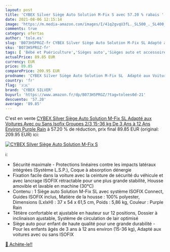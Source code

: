 ```yaml
---
layout: post
title: 'CYBEX Silver Siège Auto Solution M-Fix S avec 57.20 % rabais '
date: 2021-08-06 12:15:14
image: 'https://m.media-amazon.com/images/I/41q2gvqU3fL._SL500_._SL400_.jpg'
comments: true
category: ofertas
author: 'tole.es'
slug: 'B073H5PRGZ-fr CYBEX Silver Siège Auto Solution M-Fix SL Adapté aux...'
sku: 'B073H5PRGZ-fr'
tags: [ 'Bébé et Puériculture','Sièges auto','Sièges auto et accessoires','cybex silver', ]
actualPrice: 89.85 EUR
currency: EUR
price: 89.85
comparePrice: 209.95 EUR
prodname: 'CYBEX Silver Siège Auto Solution M-Fix SL  Adapté aux Voitures Avec ou Sans Isofix  Groupes 2/3  15-36 kg   De 3 Ans à 12 Ans Environ  Purple Rain'
country: 'fr'
flag: '🇫🇷'
brand: 'CYBEX SILVER'
buyurl: 'https://www.amazon.fr/dp/B073H5PRGZ/?tag=tolees0d-21'
descuento: '57.20'
average: '89.85'
---
```


C'est en vente [CYBEX Silver Siège Auto Solution M-Fix SL  Adapté aux Voitures Avec ou Sans Isofix  Groupes 2/3  15-36 kg   De 3 Ans à 12 Ans Environ  Purple Rain](https://www.amazon.fr/dp/B073H5PRGZ/?tag=tolees0d-21)  à  57.20 % de réduction, prix final  89.85 EUR (original: 209.95 EUR) ici:

[![CYBEX Silver Siège Auto Solution M-Fix S](https://m.media-amazon.com/images/I/41q2gvqU3fL._SL500_._SL400_.jpg)](https://www.amazon.fr/dp/B073H5PRGZ/?tag=tolees0d-21)

ℹ️:

- Sécurité maximale - Protections linéaires contre les impacts latéraux intégrées (Système L.S.P.), Coque à absorption dénergie
- Fixation facile dans la voiture avec la ceinture de sécurité du véhicule et avec lancrage ISOFIX rétractable pour une plus grande stabilité, Housse amovible et lavable en machine (30°C)
- Contenu : 1 Siège auto Solution M-Fix SL avec système ISOFIX Connect, Guides ISOFIX inclus, Matière de la housse : 100% polyester, Dimensions (LxlxH) : 37 x 54 x 61,5 cm, Poids : 5,86 kg, Couleur : Purple Rain
- Têtière confortable et ajustable en hauteur sur 12 positions, Dossier à inclinaison ajustable, Système de circulation de lair optimisé
- Siège auto pour enfant de haute qualité pour une grande durabilité - Pour les enfants âgés de 3 ans à 12 ans environ (15-36 kg), Adapté aux voitures avec ou sans ISOFIX

[🛒 Achète-le!!](https://www.amazon.fr/dp/B073H5PRGZ/?tag=tolees0d-21)
